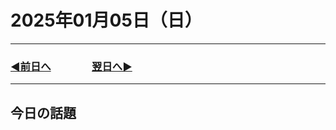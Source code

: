 # 2025年01月05日（日）

---

### [◀️前日へ](https://github.com/yuasys/chatty-journal/blob/main/2025/01/2025-01-04.md)&emsp;&emsp;&emsp;&emsp;[翌日へ▶️](https://github.com/yuasys/chatty-journal/blob/main/2025/01/2025-01-06.md)

---

## 今日の話題
